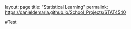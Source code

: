 layout: page
title: "Statistical Learning"
permalink: https://danieldemaria.github.io/School_Projects/STAT4540



#Test
